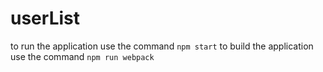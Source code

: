 # userList
to run the application use the command `npm start`
to build the application use the command `npm run webpack`
